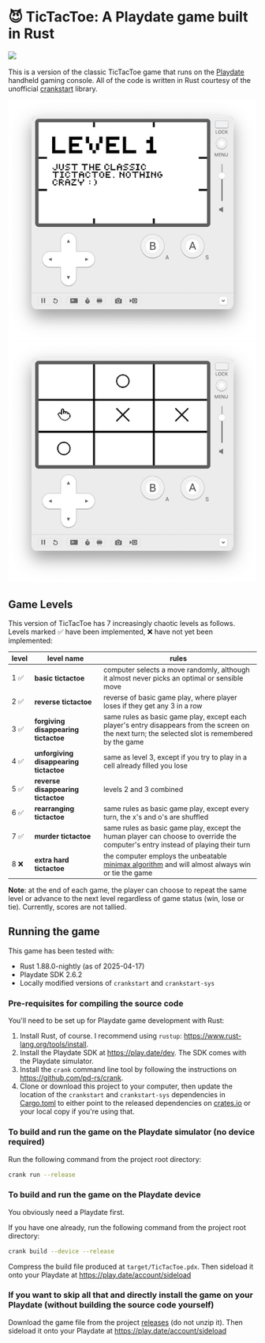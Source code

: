 # 😈 TicTacToe: A Playdate game built in Rust

<a href='https://www.recurse.com/scout/click?t=c7bc9ba4cb3e6725e05e413f16f8c5a3' title='Made with love at the Recurse Center'><img src='https://cloud.githubusercontent.com/assets/2883345/11325206/336ea5f4-9150-11e5-9e90-d86ad31993d8.png' height='20px'/></a>

This is a version of the classic TicTacToe game that runs on the [Playdate](https://play.date) handheld gaming console. All of the code is written in Rust courtesy of the unofficial [crankstart](https://crates.io/crates/crankstart) library.

![level 1 cover screen](docs/1.png) ![level 1 sample play](docs/2.png)

## Game Levels

This version of TicTacToe has 7 increasingly chaotic levels as follows. Levels marked ✅ have been implemented, ❌ have not yet been implemented:

| level | level name                             | rules                                                                                                                                               |
|-------|----------------------------------------|-----------------------------------------------------------------------------------------------------------------------------------------------------|
| 1 ✅   | **basic tictactoe**                    | computer selects a move randomly, although it almost never picks an optimal or sensible move                                                        |
| 2 ✅   | **reverse tictactoe**                  | reverse of basic game play, where player loses if they get any 3 in a row                                                                           |
| 3 ✅   | **forgiving disappearing tictactoe**   | same rules as basic game play, except each player's entry disappears from the screen on the next turn; the selected slot is remembered by the game  |
| 4 ✅   | **unforgiving disappearing tictactoe** | same as level 3, except if you try to play in a cell already filled you lose                                                                        |
| 5 ✅   | **reverse disappearing tictactoe**     | levels 2 and 3 combined                                                                                                                             |
| 6 ✅   | **rearranging tictactoe**              | same rules as basic game play, except every turn, the x's and o's are shuffled                                                                      |
| 7 ✅   | **murder tictactoe**                   | same rules as basic game play, except the human player can choose to override the computer's entry instead of playing their turn                    |
| 8 ❌   | **extra hard tictactoe**               | the computer employs the unbeatable [minimax algorithm](https://www.baeldung.com/java-minimax-algorithm) and will almost always win or tie the game |

**Note**: at the end of each game, the player can choose to repeat the same level or advance to the next level
regardless of game status (win, lose or tie). Currently, scores are not tallied.

## Running the game

This game has been tested with:
- Rust 1.88.0-nightly (as of 2025-04-17)
- Playdate SDK 2.6.2
- Locally modified versions of `crankstart` and `crankstart-sys`

### Pre-requisites for compiling the source code

You'll need to be set up for Playdate game development with Rust:
1. Install Rust, of course. I recommend using `rustup`: https://www.rust-lang.org/tools/install.
2. Install the Playdate SDK at https://play.date/dev. The SDK comes with the Playdate simulator.
3. Install the `crank` command line tool by following the instructions on https://github.com/pd-rs/crank.
4. Clone or download this project to your computer, then update the location of the `crankstart` and `crankstart-sys` dependencies in [Cargo.toml](Cargo.toml) to either point to the released dependencies on [crates.io](https://crates.io) or your local copy if you're using that. 

### To build and run the game on the Playdate simulator (no device required)
Run the following command from the project root directory:

```bash
crank run --release
```

### To build and run the game on the Playdate device
You obviously need a Playdate first. 

If you have one already, run the following command from the project root directory:

```bash
crank build --device --release
```
Compress the build file produced at `target/TicTacToe.pdx`. Then sideload it onto your Playdate at https://play.date/account/sideload

### If you want to skip all that and directly install the game on your Playdate (without building the source code yourself)
Download the game file from the project [releases](../../releases/) (do not unzip it). Then sideload it onto your Playdate at https://play.date/account/sideload

